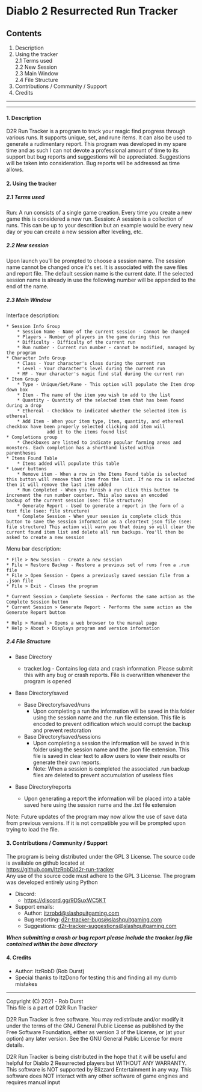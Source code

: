 
# Diablo 2 Resurrected Run Tracker

## Contents

1. Description
2. Using the tracker  
2.1 Terms used  
2.2 New Session  
2.3 Main Window  
2.4 File Structure  
3. Contributions / Community / Support
4. Credits

----
----

#### 1. Description

D2R Run Tracker is a program to track your magic find progress through various runs. It supports unique, set, and rune items. It can also be used to generate a rudimentary report.
This program was developed in my spare time and as such I can not devote a professional amount of time to its support but
bug reports and suggestions will be appreciated. Suggestions will be taken into consideration. Bug reports will be addressed
as time allows.

#### 2. Using the tracker

##### 2.1 Terms used

Run: A run consists of a single game creation. Every time you create a new game this is considered a new run.
Session: A session is a collection of runs. This can be up to your descrition but an example would be every new day or you can 		 	 create a new session after leveling, etc.

##### 2.2 New session

Upon launch you'll be prompted to choose a session name. The session name cannot be changed once it's set. It is associated with the save files and report file. The default session name is the current date. If the selected session name is already in use the following number will be appended to the end of the name.
 
##### 2.3 Main Window

Interface description:

	* Session Info Group
		* Session Name - Name of the current session - Cannot be changed
		* Players - Number of players in the game during this run
		* Difficulty - Difficulty of the current run
		* Run number - Current run number - cannot be modified, managed by the program
	* Character Info Group
		* Class - Your character's class during the current run
		* Level - Your character's level during the current run
		* MF - Your character's magic find stat during the current run
	* Item Group
		* Type - Unique/Set/Rune - This option will populate the Item drop down box
		* Item - The name of the item you wish to add to the list
		* Quantity - Quantity of the selected item that has been found during a drop
		* Ethereal - Checkbox to indicated whether the selected item is ethereal
		* Add Item - When your item type, item, quantity, and ethereal checkbox have been properly selected clicking add item will
				   add it to the items found list
	* Completions group
		* Checkboxes are listed to indicate popular farming areas and monsters. Each completion has a shorthand listed within 		parentheses
	* Items Found Table
		* Items added will populate this table
	* Lower buttons
		* Remove item - When a row in the Items Found table is selected this button will remove that item from the list. If no row is selected then it will remove the last item added
		* Run Completed - When you finish a run click this button to increment the run number counter. This also saves an encoded 						backup of the current session (see: file structure)
		* Generate Report - Used to generate a report in the form of a text file (see: file structure)
		* Complete Session - When your session is complete click this button to save the session information as a cleartext json file (see: file structure) This action will warn you that doing so will clear the current found item list and delete all run backups. You'll then be asked to create a new session
					
Menu bar description:

	* File > New Session - Create a new session
	* File > Restore Backup - Restore a previous set of runs from a .run file
	* File > Open Session - Opens a previously saved session file from a .json file
	* File > Exit - Closes the program
	
	* Current Session > Complete Session - Performs the same action as the Complete Session button
	* Current Session > Generate Report - Performs the same action as the Generate Report button
	
	* Help > Manual > Opens a web browser to the manual page
	* Help > About > Displays program and version information
	
##### 2.4 File Structure

* Base Directory
	* tracker.log - Contains log data and crash information. Please submit this with any bug or crash reports. File is
		      overwritten whenever the program is opened
* Base Directory/saved
	* Base Directory/saved/runs	
		* Upon completing a run the information will be saved in this folder using the session name and the .run file extension. This file is encoded to prevent odification which would corrupt the backup and prevent restoration
	* Base Directory/saved/sessions
		* Upon completing a session the information will be saved in this folder using the session name and the .json file extension. This file is saved in clear text to allow users to view their results or generate their own reports.
		* Note: When a session is completed the associated .run backup files are deleted to prevent accumulation of useless files

* Base Directory/reports
	* Upon generating a report the information will be placed into a table saved here using the session name and the .txt file extension
		
Note: Future updates of the program may now allow the use of save data from previous versions. If it is not compatible you will be prompted upon trying to load the file.

#### 3. Contributions / Community / Support


The program is being distributed under the GPL 3 License. The source code is available on github located at  
https://github.com/ItzRobD/d2r-run-tracker  
Any use of the source code must adhere to the GPL 3 License.
The program was developed entirely using Python

* Discord:
	* https://discord.gg/9DSuxWC5KT
* Support emails:
	* Author: itzrobd@slashquitgaming.com
	* Bug reporting: d2r-tracker-bugs@slashquitgaming.com
	* Suggestions: d2r-tracker-suggestions@slashquitgaming.com
	
**_When submitting a crash or bug report please include the tracker.log file contained within the base directory_**


#### 4. Credits


* Author: ItzRobD (Rob Durst)
* Special thanks to ItzDono for testing this and finding all my dumb mistakes

--------

Copyright (C) 2021 - Rob Durst  
This file is a part of D2R Run Tracker  

D2R Run Tracker is free software. You may redistribute and/or modify it under the terms
of the GNU General Public License as published by the Free Software Foundation, either
as version 3 of the License, or (at your option) any later version. See the 
GNU General Public License for more details.

D2R Run Tracker is being distributed in the hope that it will be useful and helpful
for Diablo 2 Resurrected players but WITHOUT ANY WARRANTY. This software is NOT
supported by Blizzard Entertainment in any way. This software does NOT interact 
with any other software of game engines and requires manual input
